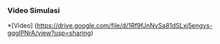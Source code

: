### Video Simulasi
*[Video] (https://drive.google.com/file/d/1Rf9fJnNvSa81dSLxj5engys-gqglPNrA/view?usp=sharing)
